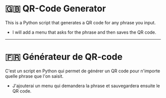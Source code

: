 # 🇬🇧 QR-Code Generator

This is a Python script that generates a QR code for any phrase you input.  
- I will add a menu that asks for the phrase and then saves the QR code.

---

# 🇫🇷 Générateur de QR-code

C'est un script en Python qui permet de générer un QR code pour n'importe quelle phrase que l'on saisit.  
- J'ajouterai un menu qui demandera la phrase et sauvegardera ensuite le QR code.
